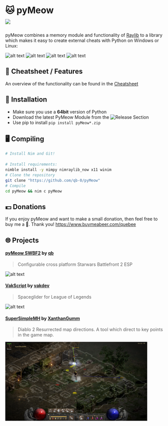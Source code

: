 # :cat: pyMeow<br>[![](https://dcbadge.vercel.app/api/server/B34S4aMYqY)](https://discord.gg/B34S4aMYqY)
pyMeow combines a memory module and functionality of [Raylib](https://www.raylib.com/) to a library which makes it easy to create external cheats with Python on Windows or Linux:

<img src="https://github.com/qb-0/pyMeow./raw/master/examples/screenshots/csgo.png" alt="alt text" width="350" height="250"> <img src="https://github.com/qb-0/pyMeow./raw/master/examples/screenshots/sauerbraten.png" alt="alt text" width="350" height="250">
<img src="https://github.com/qb-0/pyMeow./raw/master/examples/screenshots/ac_esp_win.png" alt="alt text" width="350" height="250"> <img src="https://github.com/qb-0/pyMeow./raw/master/examples/screenshots/acdebug.png" alt="alt text" width="350" height="250">

## :memo: Cheatsheet / Features
An overview of the functionality can be found in the [Cheatsheet](https://github.com/qb-0/pyMeow./blob/master/cheatsheet.txt)

## :floppy_disk: Installation
- Make sure you use a **64bit** version of Python
- Download the latest PyMeow Module from the ![Release Section](https://github.com/qb-0/pyMeow./releases)
- Use pip to install `pip install pyMeow*.zip`

## :desktop_computer: Compiling
```bash
# Install Nim and Git!

# Install requirements:
nimble install -y nimpy nimraylib_now x11 winim
# Clone the repository
git clone "https://github.com/qb-0/pyMeow"
# Compile
cd pyMeow && nim c pyMeow
```

## :dollar: Donations<br>
If you enjoy pyMeow and want to make a small donation, then feel free to buy me a :beer:. Thank you!
https://www.buymeabeer.com/quebee

## :globe_with_meridians: Projects<br>
#### [pyMeow SWBF2](https://github.com/qb-0/pyMeowSWBF2) by [qb](https://github.com/qb-0)
> Configurable cross platform Starwars Battlefront 2 ESP
<img src="https://github.com/qb-0/pyMeowSWBF2/raw/master/screenshots/screenshot.png" alt="alt text" width="450" height="250">

#### [VakScript](https://github.com/vakdev/VakScript) by [vakdev](https://github.com/vakdev)
> Spaceglider for League of Legends 
<img src="https://cdn.discordapp.com/attachments/1111881908205400155/1125916023518928986/Capturar_2023_07_04_16_02_48_158.png" alt="alt text" width="450" height="250">

#### [SuperSimpleMH](https://github.com/XanthanGumm/SuperSimpleMH) by [XanthanGumm](https://github.com/XanthanGumm)
> Diablo 2 Resurrected map directions. A tool which direct to key points in the game map.
<img src="https://github.com/XanthanGumm/SuperSimpleMH/blob/master/LowerKurast.png" alt="alt text" width="450" height="250">